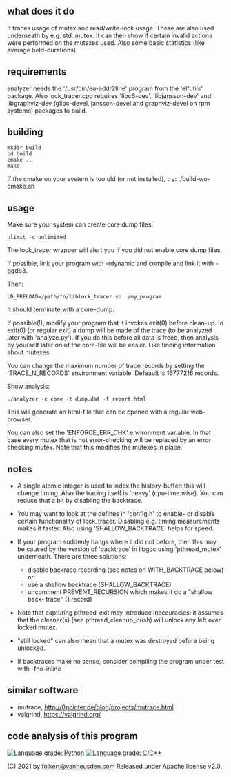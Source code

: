 what does it do
---------------
It traces usage of mutex and read/write-lock usage.
These are also used underneath by e.g. std::mutex.
It can then show if certain invalid actions were performed on
the mutexes used. Also some basic statistics (like average
held-durations).


requirements
------------
analyzer needs the '/usr/bin/eu-addr2line' program from the
'elfutils' package. Also lock_tracer.cpp requires 'libc6-dev',
'libjansson-dev' and libgraphviz-dev (glibc-devel,
jansson-devel and graphviz-devel on rpm systems) packages to
build.


building
--------
```
mkdir build
cd build
cmake ..
make
```

If the cmake on your system is too old (or not installed), try:
./build-wo-cmake.sh


usage
-----
Make sure your system can create core dump files:

```
ulimit -c unlimited
```
The lock_tracer wrapper will alert you if you did not enable
core dump files.

If possible, link your program with -rdynamic and compile
and link it with -ggdb3.

Then:

```
LD_PRELOAD=/path/to/liblock_tracer.so ./my_program
```

It should terminate with a core-dump.

If possible(!), modify your program that it invokes exit(0)
before clean-up. In exit(0) (or regular exit) a dump will be
made of the trace (to be analyzed later with 'analyze.py').
If you do this before all data is freed, then analysis by
yourself later on of the core-file will be easier. Like
finding information about mutexes.

You can change the maximum number of trace records by
setting the 'TRACE_N_RECORDS' environment variable. Defeault
is 16777216 records.

Show analysis:

```
./analyzer -c core -t dump.dat -f report.html
```

This will generate an html-file that can be opened with a regular
web-browser.

You can also set the 'ENFORCE_ERR_CHK' environment variable. In that
case every mutex that is not error-checking will be replaced by an
error checking mutex. Note that this modifies the mutexes in place.


notes
-----
* A single atomic integer is used to index the history-buffer: this
  will change timing. Also the tracing itself is 'heavy' (cpu-time
  wise). You can reduce that a bit by disabling the backtrace.

* You may want to look at the defines in 'config.h' to enable- or
  disable certain functionality of lock_tracer. Disabling e.g.
  timing measurements makes it faster. Also using
  'SHALLOW_BACKTRACE' helps for speed.

* If your program suddenly hangs where it did not before, then
  this may be caused by the version of 'backtrace' in libgcc
  using 'pthread_mutex' underneath.
  There are three solutions:
  * disable backrace recording (see notes on WITH_BACKTRACE
    below) or:
  * use a shallow backtrace (SHALLOW_BACKTRACE)
  * uncomment PREVENT_RECURSION which makes it do a "shallow back-
    trace" (1 record)

* Note that capturing pthread_exit may introduce inaccuracies: it
  assumes that the cleaner(s) (see pthread_cleanup_push) will
  unlock any left over locked mutex.

* "still locked" can also mean that a mutex was destroyed before
  being unlocked.

* if backtraces make no sense, consider compiling the program
  under test with -fno-inline


similar software
----------------
* mutrace, http://0pointer.de/blog/projects/mutrace.html
* valgrind, https://valgrind.org/


code analysis of this program
-----------------------------
[![Language grade: Python](https://img.shields.io/lgtm/grade/python/g/folkertvanheusden/lock_trace.svg?logo=lgtm&logoWidth=18)](https://lgtm.com/projects/g/folkertvanheusden/lock_trace/context:python)
[![Language grade: C/C++](https://img.shields.io/lgtm/grade/cpp/g/folkertvanheusden/lock_trace.svg?logo=lgtm&logoWidth=18)](https://lgtm.com/projects/g/folkertvanheusden/lock_trace/context:cpp)


(C) 2021 by folkert@vanheusden.com
Released under Apache license v2.0.
